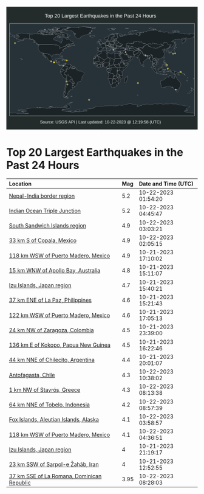 ![Map](./map.png)

# Top 20 Largest Earthquakes in the Past 24 Hours

| Location | Mag | Date and Time (UTC) |
|:---|:---|:---|
| [Nepal-India border region](https://earthquake.usgs.gov/earthquakes/eventpage/us6000lh8c) | 5.2 | 10-22-2023 01:54:20 |
| [Indian Ocean Triple Junction](https://earthquake.usgs.gov/earthquakes/eventpage/us6000lh97) | 5.2 | 10-22-2023 04:45:47 |
| [South Sandwich Islands region](https://earthquake.usgs.gov/earthquakes/eventpage/us6000lh8l) | 4.9 | 10-22-2023 03:03:21 |
| [33 km S of Copala, Mexico](https://earthquake.usgs.gov/earthquakes/eventpage/us6000lh8d) | 4.9 | 10-22-2023 02:05:15 |
| [118 km WSW of Puerto Madero, Mexico](https://earthquake.usgs.gov/earthquakes/eventpage/us6000lh6m) | 4.9 | 10-21-2023 17:10:02 |
| [15 km WNW of Apollo Bay, Australia](https://earthquake.usgs.gov/earthquakes/eventpage/us6000lh60) | 4.8 | 10-21-2023 15:11:07 |
| [Izu Islands, Japan region](https://earthquake.usgs.gov/earthquakes/eventpage/us6000lh68) | 4.7 | 10-21-2023 15:40:21 |
| [37 km ENE of La Paz, Philippines](https://earthquake.usgs.gov/earthquakes/eventpage/us6000lh6a) | 4.6 | 10-21-2023 15:21:43 |
| [122 km WSW of Puerto Madero, Mexico](https://earthquake.usgs.gov/earthquakes/eventpage/us6000lh6l) | 4.6 | 10-21-2023 17:05:13 |
| [24 km NW of Zaragoza, Colombia](https://earthquake.usgs.gov/earthquakes/eventpage/us6000lh80) | 4.5 | 10-21-2023 23:39:00 |
| [136 km E of Kokopo, Papua New Guinea](https://earthquake.usgs.gov/earthquakes/eventpage/us6000lh6e) | 4.5 | 10-21-2023 16:22:46 |
| [44 km NNE of Chilecito, Argentina](https://earthquake.usgs.gov/earthquakes/eventpage/us6000lh77) | 4.4 | 10-21-2023 20:01:07 |
| [Antofagasta, Chile](https://earthquake.usgs.gov/earthquakes/eventpage/us6000lhah) | 4.3 | 10-22-2023 10:38:02 |
| [1 km NW of Stavrós, Greece](https://earthquake.usgs.gov/earthquakes/eventpage/us6000lh9v) | 4.3 | 10-22-2023 08:13:38 |
| [64 km NNE of Tobelo, Indonesia](https://earthquake.usgs.gov/earthquakes/eventpage/us6000lha5) | 4.2 | 10-22-2023 08:57:39 |
| [Fox Islands, Aleutian Islands, Alaska](https://earthquake.usgs.gov/earthquakes/eventpage/us6000lh8y) | 4.1 | 10-22-2023 03:58:57 |
| [118 km WSW of Puerto Madero, Mexico](https://earthquake.usgs.gov/earthquakes/eventpage/us6000lh96) | 4.1 | 10-22-2023 04:36:51 |
| [Izu Islands, Japan region](https://earthquake.usgs.gov/earthquakes/eventpage/us6000lh7m) | 4 | 10-21-2023 21:19:17 |
| [23 km SSW of Sarpol-e Z̄ahāb, Iran](https://earthquake.usgs.gov/earthquakes/eventpage/us6000lh5h) | 4 | 10-21-2023 12:52:55 |
| [37 km SSE of La Romana, Dominican Republic](https://earthquake.usgs.gov/earthquakes/eventpage/pr2023295000) | 3.95 | 10-22-2023 08:28:03 |
